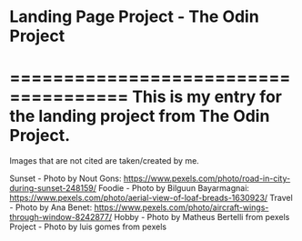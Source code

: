 # Landing Page Project - The Odin Project
=====================================
This is my entry for the landing project from The Odin Project.
=====================================
Images that are not cited are taken/created by me.

Sunset - Photo by Nout Gons: https://www.pexels.com/photo/road-in-city-during-sunset-248159/
Foodie - Photo by Bilguun Bayarmagnai: https://www.pexels.com/photo/aerial-view-of-loaf-breads-1630923/
Travel - Photo by Ana Benet: https://www.pexels.com/photo/aircraft-wings-through-window-8242877/
Hobby - Photo by Matheus Bertelli from pexels
Project - Photo by luis gomes from pexels
